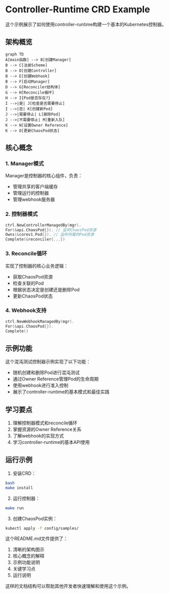 # Controller-Runtime CRD Example

这个示例展示了如何使用controller-runtime构建一个基本的Kubernetes控制器。

## 架构概览

```mermaid
graph TD
A[main函数] --> B[创建Manager]
B --> C[注册Scheme]
B --> D[创建Controller]
B --> E[创建Webhook]
B --> F[启动Manager]
D --> G[Reconciler结构体]
G --> H[Reconcile循环]
H --> I{Pod是否存在?}
I -->|是| J[检查是否需要停止]
I -->|否| K[创建新Pod]
J -->|需要停止| L[删除Pod]
J -->|不需要停止| M[重新入队]
K --> N[设置Owner Reference]
K --> O[更新ChaosPod状态]
```

## 核心概念

### 1. Manager模式
Manager是控制器的核心组件，负责：
- 管理共享的客户端缓存
- 管理运行的控制器
- 管理webhook服务器

### 2. 控制器模式

```go
ctrl.NewControllerManagedBy(mgr).
For(&api.ChaosPod{}). // 监听ChaosPod资源
Owns(&corev1.Pod{}). // 监听所属的Pod资源
Complete(&reconciler{...})
```

### 3. Reconcile循环
实现了控制器的核心业务逻辑：
- 获取ChaosPod资源
- 检查关联的Pod
- 根据状态决定是创建还是删除Pod
- 更新ChaosPod状态

### 4. Webhook支持

```go
ctrl.NewWebhookManagedBy(mgr).
For(&api.ChaosPod{}).
Complete()
```

## 示例功能

这个混沌测试控制器示例实现了以下功能：
- 随机创建和删除Pod进行混沌测试
- 通过Owner Reference管理Pod的生命周期
- 使用webhook进行准入控制
- 展示了controller-runtime的基本模式和最佳实践

## 学习要点

1. 理解控制器模式和reconcile循环
2. 掌握资源的Owner Reference关系
3. 了解webhook的实现方式
4. 学习controller-runtime的基本API使用

## 运行示例

1. 安装CRD：

```bash
bash
make install
```
2. 运行控制器：
```bash
make run
```
3. 创建ChaosPod实例：
```bash
kubectl apply -f config/samples/
```

这个README.md文件提供了：
1. 清晰的架构图示
2. 核心概念的解释
3. 示例功能说明
4. 关键学习点
5. 运行说明

这样的文档结构可以帮助其他开发者快速理解和使用这个示例。
